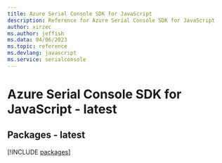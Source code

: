 ```yaml
---
title: Azure Serial Console SDK for JavaScript
description: Reference for Azure Serial Console SDK for JavaScript
author: xirzec
ms.author: jeffish
ms.data: 04/06/2023
ms.topic: reference
ms.devlang: javascript
ms.service: serialconsole
---
```

# Azure Serial Console SDK for JavaScript - latest
## Packages - latest
[!INCLUDE [packages](serial-console-index.md)]